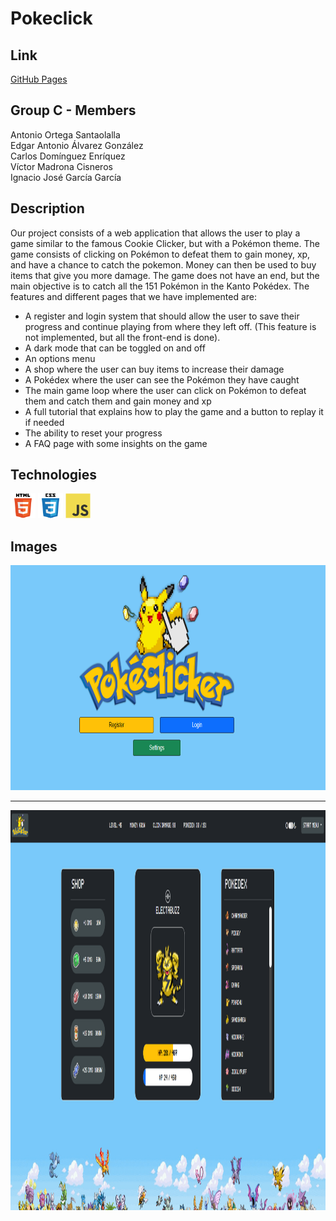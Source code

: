 # Pokeclick
## Link
[GitHub Pages](https://pokuma.github.io/pokeclick/)

## Group C - Members
Antonio Ortega Santaolalla<br>
Edgar Antonio Álvarez González<br>
Carlos Domínguez Enríquez<br>
Víctor Madrona Cisneros<br>
Ignacio José García García<br>

## Description
Our project consists of a web application that allows the user to play a game similar to the famous Cookie Clicker, but with a Pokémon theme. The game consists of clicking on Pokémon to defeat them to gain money, xp, and have a chance to catch the pokemon. Money can then be used to buy items that give you more damage. The game does not have an end, but the main objective is to catch all the 151 Pokémon in the Kanto Pokédex.
The features and different pages that we have implemented are:
* A register and login system that should allow the user to save their progress and continue playing from where they left off. (This feature is not implemented, but all the front-end is done).
* A dark mode that can be toggled on and off
* An options menu
* A shop where the user can buy items to increase their damage
* A Pokédex where the user can see the Pokémon they have caught
* The main game loop where the user can click on Pokémon to defeat them and catch them and gain money and xp
* A full tutorial that explains how to play the game and a button to replay it if needed
* The ability to reset your progress
* A FAQ page with some insights on the game

## Technologies
<p>
<img src="https://raw.githubusercontent.com/devicons/devicon/master/icons/html5/html5-original-wordmark.svg" alt= “html” width="40" height="40">
<img src="https://raw.githubusercontent.com/devicons/devicon/master/icons/css3/css3-original-wordmark.svg" alt= “css” width="40" height="40">
<img src="https://raw.githubusercontent.com/devicons/devicon/master/icons/javascript/javascript-original.svg" alt= “javascript” width="40" height="40">
</p>

## Images
<img src="assets/images/readmeimg/index.png" alt="index page" width="640" height="360">
<hr>
<img src="assets/images/readmeimg/game.png" alt="game page" width="1080" height="640">